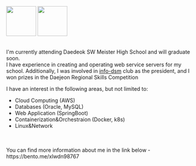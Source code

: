   <div>
    <img src = "https://user-images.githubusercontent.com/59428479/216511938-74c1f24a-3110-45aa-b825-a3effc3a2774.png" width="80">
    <img src = "https://user-images.githubusercontent.com/59428479/216511926-07df2da7-c5b6-4dc7-bc95-a5fbeaa7abf5.png" width="80">
  </div>

<br>

I'm currently attending Daedeok SW Meister High School and will graduate soon. <br>
I have experience in creating and operating web service servers for my school. Additionally, I was involved in [info-dsm](https://github.com/info-dsm) club as the president, and I won prizes in the Daejeon Regional Skills Competition

I have an interest in the following areas, but not limited to:
- Cloud Computing (AWS)
- Databases (Oracle, MySQL)
- Web Application (SpringBoot)
- Containerization&Orchestraion (Docker, k8s)
- Linux&Network

<br>
<br>
You can find more information about me in the link below
- https://bento.me/xlwdn98767
